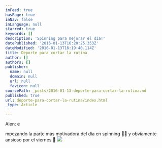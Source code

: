 ```yaml
---
inFeed: true
hasPage: true
inNav: false
inLanguage: null
starred: true
keywords: []
description: 'Spinning para mejorar el día!'
datePublished: '2016-01-13T16:20:25.353Z'
dateModified: '2016-01-13T16:19:40.114Z'
title: Deporte para cortar la rutina
author: []
authors: []
publisher:
  name: null
  domain: null
  url: null
  favicon: null
sourcePath: _posts/2016-01-13-deporte-para-cortar-la-rutina.md
published: true
url: deporte-para-cortar-la-rutina/index.html
_type: Article

---
```

Alen: e

mpezando la parte más motivadora del día en spinning 💪🏻 y obviamente ansioso por el viernes 👀
![](https://the-grid-user-content.s3-us-west-2.amazonaws.com/aee88ae4-e8fa-4514-b431-b3a9e331bc46.jpg)